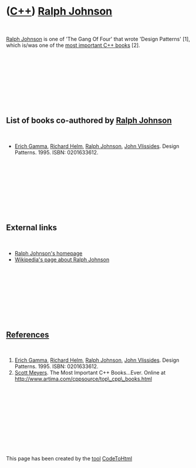 
 

 

 

 

 

([C++](Cpp.md)) [Ralph Johnson](CppRalphJohnson.md)
=====================================================

 

[Ralph Johnson](CppRalphJohnson.md) is one of 'The Gang Of Four' that
wrote 'Design Patterns' \[1\], which is/was one of the [most important
C++ books](CppMostImportantCppBooks.md) \[2\].

 

 

 

 

 

List of books co-authored by [Ralph Johnson](CppRalphJohnson.md)
-----------------------------------------------------------------

 

-   [Erich Gamma](CppErichGamma.md), [Richard
    Helm](CppRichardHelm.md), [Ralph Johnson](CppRalphJohnson.md),
    [John Vlissides](CppJohnVlissides.md). Design Patterns. 1995.
    ISBN: 0201633612.

 

 

 

 

 

External links
--------------

 

-   [Ralph Johnson's
    homepage](http://st-www.cs.illinois.edu/users/johnson/)
-   [Wikipedia's page about Ralph
    Johnson](http://en.wikipedia.org/wiki/Ralph_Johnson)

 

 

 

 

 

[References](CppReferences.md)
-------------------------------

 

1.  [Erich Gamma](CppErichGamma.md), [Richard
    Helm](CppRichardHelm.md), [Ralph Johnson](CppRalphJohnson.md),
    [John Vlissides](CppJohnVlissides.md). Design Patterns. 1995.
    ISBN: 0201633612.
2.  [Scott Meyers](CppScottMeyers.md). The Most Important
    C++ Books...Ever. Online at
    http://www.artima.com/cppsource/top\_cpp\_books.html

 

 

 

 

 

 

This page has been created by the [tool](Tools.md)
[CodeToHtml](ToolCodeToHtml.md)
